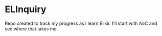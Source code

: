 # ELInquiry

Repo created to track my progress as I learn Elixir. I'll start with AoC and see where that takes me.
